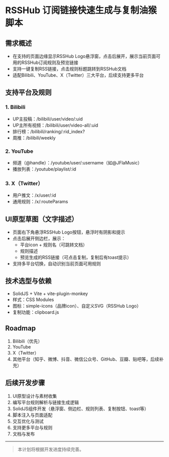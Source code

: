 # RSSHub 订阅链接快速生成与复制油猴脚本

## 需求概述

- 在支持的页面边缘显示RSSHub Logo悬浮窗，点击后展开，展示当前页面可用的RSSHub订阅规则及预览链接
- 支持一键复制RSS链接，点击规则标题跳转到RSSHub文档
- 适配Bilibili、YouTube、X（Twitter）三大平台，后续支持更多平台

## 支持平台及规则

### 1. Bilibili

- UP主投稿：/bilibili/user/video/:uid
- UP主所有视频：/bilibili/user/video-all/:uid
- 排行榜：/bilibili/ranking/:rid_index?
- 周推：/bilibili/weekly

### 2. YouTube

- 频道（@handle）：/youtube/user/:username（如@JFlaMusic）
- 播放列表：/youtube/playlist/:id

### 3. X（Twitter）

- 用户推文：/x/user/:id
- 通用规则：/x/:routeParams

## UI原型草图（文字描述）

- 页面右下角悬浮RSSHub Logo按钮，悬浮时有阴影和提示
- 点击后展开侧边栏，展示：
  - 平台icon + 规则名（可跳转文档）
  - 规则描述
  - 预览生成的RSS链接（可点击复制，复制后有toast提示）
- 支持多平台切换，自动识别当前页面可用规则

## 技术选型与依赖

- SolidJS + Vite + vite-plugin-monkey
- 样式：CSS Modules
- 图标：simple-icons（品牌icon）、自定义SVG（RSSHub Logo）
- 复制功能：clipboard.js

## Roadmap

1. Bilibili（优先）
2. YouTube
3. X（Twitter）
4. 其他平台（知乎、微博、抖音、微信公众号、GitHub、豆瓣、贴吧等，后续补充）

## 后续开发步骤

1. UI原型设计与素材收集
2. 编写平台规则解析与链接生成逻辑
3. SolidJS组件开发（悬浮窗、侧边栏、规则列表、复制按钮、toast等）
4. 脚本注入与页面适配
5. 交互优化与测试
6. 支持更多平台与规则
7. 文档与发布

---

> 本计划将根据开发进度持续完善。
